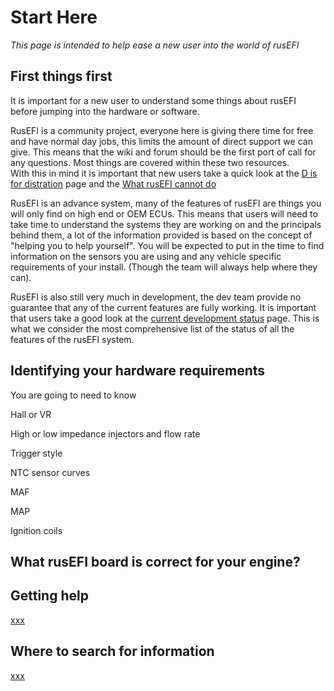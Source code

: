 # Start Here

_This page is intended to help ease a new user into the world of rusEFI_

## First things first

It is important for a new user to understand some things about rusEFI before jumping into the hardware or software.

RusEFI is a community project, everyone here is giving there time for free and have normal day jobs, this limits the amount of direct support we can give.
This means that the wiki and forum should be the first port of call for any questions. Most things are covered within these two resources.  
With this in mind it is important that new users take a quick look at the [D is for distration](D-is-for-DISTRACTION) page and the [What rusEFI cannot do](What-rusEFI-Cannot-Do)

RusEFI is an advance system, many of the features of rusEFI are things you will only find on high end or OEM ECUs. This means that users will need to take time to understand the systems they are working on and the principals behind them, a lot of the information provided is based on the concept of "helping you to help yourself".
You will be expected to put in the time to find information on the sensors you are using and any vehicle specific requirements of your install. (Though the team will always help where they can).

RusEFI is also still very much in development, the dev team provide no guarantee that any of the current features are fully working. It is important that users take a good look at the [current development status](Dev-Status) page. This is what we consider the most comprehensive list of the status of all the features of the rusEFI system.

## Identifying your hardware requirements

You are going to need to know

Hall or VR

High or low impedance injectors and flow rate

Trigger style

NTC sensor curves

MAF

MAP

Ignition coils

## What rusEFI board is correct for your engine?

## Getting help

[xxx](HOWTO-ask-questions)

## Where to search for information

[xxx](HOWTO-Search-on-rusEFI-wiki)

